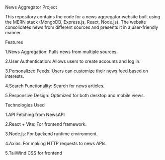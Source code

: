 News Aggregator Project

This repository contains the code for a news aggregator website built using the MERN stack (MongoDB, Express.js, React, Node.js). The website consolidates news from different sources and presents it in a user-friendly manner.

Features


1.News Aggregation: Pulls news from multiple sources.

2.User Authentication: Allows users to create accounts and log in.

3.Personalized Feeds: Users can customize their news feed based on interests.

4.Search Functionality: Search for news articles.

5.Responsive Design: Optimized for both desktop and mobile views.







Technologies Used


1.API Fetching from NewsAPI

2.React + Vite: For frontend framework.

3.Node.js: For backend runtime environment.

4.Axios: For making HTTP requests to news APIs.

5.TailWind CSS for frontend
